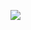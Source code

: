 ![](http://www.plantuml.com/plantuml/proxy?cache=no&src=https://raw.githubusercontent.com/oleksandrblazhko/ai203-kurgan/ai203-kurhan_with_laboratory_work_7/2-SoftwareDesign/2.7-PlantUML/UML-UseCase.puml)